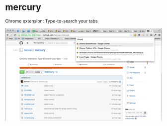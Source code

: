 mercury
=======

Chrome extension: Type-to-search your tabs

![Type to search](screenie.png "screenshot")
